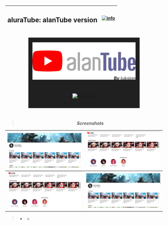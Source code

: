<div align="center">


| <h2><strong>aluraTube: alanTube version</h2></strong> | [![info](https://img.shields.io/badge/lukaian-alanTube-646496)](https://github.com/lukaian-k/aluraTube) |
|--|--|


<div style="width: 330px; background: #202020; padding: 1px 13px; margin-top: 23px">

[![logo](assets/alanTube.png "Bem-vindo ao alanTube!")](https://aluratube-lac-theta.vercel.app/)

<div align="right" style="margin-top: -30px; margin-bottom: 40px">

*__By__ lukaian*
</div>

![alanzoka](https://imgs.search.brave.com/rbEPeOuCZbdZo1vHcntDXWQP1ZCs8TxIT6Oz2Nhw1N8/rs:fit:640:358:1/g:ce/aHR0cHM6Ly9tZWRp/YTEudGVub3IuY29t/L2ltYWdlcy9iYzk3/YjJlZTYzNGQzNTA5/ZjlmYTA4OThhZjIz/ZjlkMy90ZW5vci5n/aWY_aXRlbWlkPTE1/Mjg2NzY1.gif)
<hr></div>


<div style="margin-top: 40px">

> **_Screenshots_**

| [![img01](assets/screenshots/img01.png)](assets/screenshots/img01.png) | [![img02](assets/screenshots/img02.png)](assets/screenshots/img02.png) |
|--|--|
| [![img02](assets/screenshots/img02.png)](assets/screenshots/img02.png) | [![img01](assets/screenshots/img01.png)](assets/screenshots/img01.png) |

> - - </div>


</div>